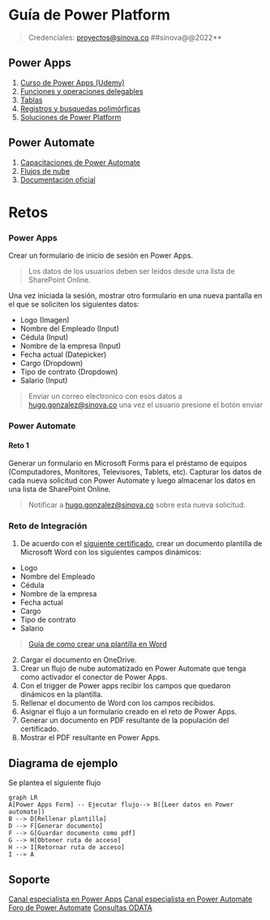 # Guía de Power Platform
> Credenciales:
proyectos@sinova.co 
##sinova@@2022**
## Power Apps
1. [Curso de Power Apps (Udemy)](https://www.udemy.com/course/mspowerapps-yna)
2. [Funciones y operaciones delegables](https://learn.microsoft.com/en-us/power-apps/maker/canvas-apps/delegation-overview)
3. [Tablas](https://learn.microsoft.com/en-us/power-apps/maker/canvas-apps/working-with-tables)
4. [Registros y busquedas polimórficas](https://learn.microsoft.com/en-us/power-apps/maker/canvas-apps/working-with-references)
5. [Soluciones de Power Platform](https://www.youtube.com/watch?v=RbmNhC1SYfo)

## Power Automate 
1. [Capacitaciones de Power Automate](https://drive.google.com/drive/folders/1bThPajEkSkjRmorzGy_ho6ygS7fyahto?usp=sharing) 
2. [Flujos de nube](https://learn.microsoft.com/en-us/power-automate/overview-cloud)
3. [Documentación oficial](https://learn.microsoft.com/es-es/power-automate) 

# Retos
### Power Apps 
Crear un formulario de inicio de sesión en Power Apps. 
> Los datos de los usuarios deben ser leídos desde una lista de SharePoint Online.

Una vez iniciada la sesión, mostrar otro formulario en una nueva pantalla en el que se soliciten los siguientes datos: 
- Logo (Imagen) 
- Nombre del Empleado (Input) 
- Cédula (Input) 
- Nombre de la empresa (Input) 
- Fecha actual (Datepicker) 
- Cargo (Dropdown) 
- Tipo de contrato (Dropdown) 
- Salario (Input) 

> Enviar un correo electronico con esos datos a hugo.gonzalez@sinova.co una vez el usuario presione el botón enviar 

### Power Automate 
####  Reto 1 
Generar un formulario en Microsoft Forms para el préstamo de equipos (Computadores, Monitores, Televisores, Tablets, etc). Capturar los datos de cada nueva solicitud con Power Automate y luego almacenar los datos en una lista de SharePoint Online. 
> Notificar a hugo.gonzalez@sinova.co sobre esta nueva solicitud.

### Reto de Integración 
1. De acuerdo con el [siguiente certificado](https://certificado-colombia.co/wp-content/uploads/2020/12/Certificado-Laboral-en-Colombia.jpg), crear un documento plantilla de Microsoft Word con los siguientes campos dinámicos: 
- Logo
- Nombre del Empleado 
- Cédula
- Nombre de la empresa
- Fecha actual
- Cargo
- Tipo de contrato
- Salario  
> [Guía de como crear una plantilla en Word](https://www.youtube.com/watch?v=EARRSNojNnc)
2. Cargar el documento en OneDrive.
3. Crear un flujo de nube automatizado en Power Automate que tenga como activador el conector de Power Apps. 
4. Con el trigger de Power apps recibir los campos que quedaron dinámicos en la plantilla.
5. Rellenar el documento de Word con los campos recibidos.
6. Asignar el flujo a un formulario creado en el reto de Power Apps.
7. Generar un documento en PDF resultante de la populación del certificado.
8. Mostrar el PDF resultante en Power Apps.

## Diagrama de ejemplo
Se plantea el siguiente flujo

```mermaid
graph LR
A[Power Apps Form] -- Ejecutar flujo--> B([Leer datos en Power automate])
B --> D[Rellenar plantilla]
D --> F[Generar documento]
F --> G[Guardar documento como pdf]
G --> H[Obtener ruta de acceso]
H --> I[Retornar ruta de acceso]
I --> A
```

## Soporte
[Canal especialista en Power Apps](https://www.youtube.com/c/ShaneYoungCloud)
[Canal especialista en Power Automate](https://www.youtube.com/c/RezaDorrani/videos)
[Foro de Power Automate](https://powerusers.microsoft.com/t5/General-Power-Automate/bd-p/MPAForum)
[Consultas ODATA](https://diyd365.com/2019/11/20/every-power-automate-ms-flow-filter-query-you-ever-wanted-to-know-as-a-functional-consultant/)

